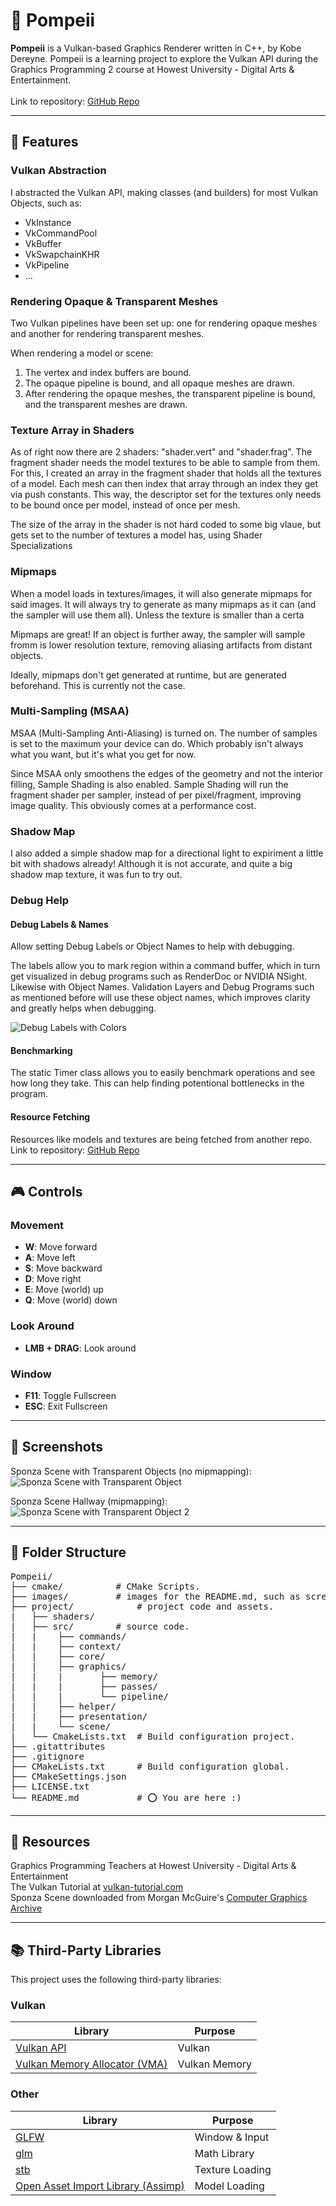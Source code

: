 ﻿# 🌋 Pompeii

**Pompeii** is a Vulkan-based Graphics Renderer written in C++, by Kobe Dereyne.
Pompeii is a learning project to explore the Vulkan API
during the Graphics Programming 2 course at Howest University - Digital Arts & Entertainment.
<br>
<br>
Link to repository: [GitHub Repo](https://github.com/Kobazaaa/Pompeii.git)

---

## 🌟 Features

### Vulkan Abstraction

I abstracted the Vulkan API, making classes (and builders) for most Vulkan Objects, such as:

- VkInstance
- VkCommandPool
- VkBuffer
- VkSwapchainKHR
- VkPipeline
- ...


### Rendering Opaque & Transparent Meshes

Two Vulkan pipelines have been set up: one for rendering opaque meshes and another for rendering transparent meshes.

When rendering a model or scene:

1. The vertex and index buffers are bound.
2. The opaque pipeline is bound, and all opaque meshes are drawn.
3. After rendering the opaque meshes, the transparent pipeline is bound, and the transparent meshes are drawn.

### Texture Array in Shaders

As of right now there are 2 shaders: "shader.vert" and "shader.frag". The fragment shader needs the model textures
to be able to sample from them. For this, I created an array in the fragment shader that holds all the textures of a model. Each mesh
can then index that array through an index they get via push constants. This way, the descriptor set for the textures only needs to be bound 
once per model, instead of once per mesh.

The size of the array in the shader is not hard coded to some big vlaue, but gets set to the number of textures a model has, using Shader Specializations

### Mipmaps

When a model loads in textures/images, it will also generate mipmaps for said images.
It will always try to generate as many mipmaps as it can (and the sampler will use them all).
Unless the texture is smaller than a certa

Mipmaps are great!
If an object is further away, the sampler will sample fromm is lower resolution texture, removing aliasing artifacts from distant objects.

Ideally, mipmaps don't get generated at runtime, but are generated beforehand. This is currently not the case.

### Multi-Sampling (MSAA)

MSAA (Multi-Sampling Anti-Aliasing) is turned on. The number of samples is set to the maximum your device can do.
Which probably isn't always what you want, but it's what you get for now.

Since MSAA only smoothens the edges of the geometry and not the interior filling, Sample Shading is also enabled.
Sample Shading will run the fragment shader per sampler, instead of per pixel/fragment, improving image quality. This obviously comes at a performance cost.

### Shadow Map

I also added a simple shadow map for a directional light to expiriment a little bit with shadows already! Although it is not accurate, and quite a big shadow map texture, it was fun to try out.

### Debug Help

#### Debug Labels & Names

Allow setting Debug Labels or Object Names to help with debugging.

The labels allow you to mark region within a command buffer, which in turn get visualized in debug programs such as RenderDoc or NVIDIA NSight.
<br>Likewise with Object Names. Validation Layers and Debug Programs such as mentioned before will use these object names, which improves clarity and greatly helps when debugging.

![Debug Labels with Colors](./images/DebugLabels.png)

#### Benchmarking

The static Timer class allows you to easily benchmark operations and see how long they take. This can help finding potentional bottlenecks in the program.

#### Resource Fetching

Resources like models and textures are being fetched from another repo.
<br>
Link to repository: [GitHub Repo](https://github.com/Kobazaaa/PompeiiResources.git)

---

## 🎮 Controls

### Movement
- **W**: Move forward
- **A**: Move left
- **S**: Move backward
- **D**: Move right
- **E**: Move (world) up
- **Q**: Move (world) down

### Look Around
- **LMB + DRAG**: Look around


### Window
- **F11**: Toggle Fullscreen
- **ESC**: Exit Fullscreen

---

## 📸 Screenshots

Sponza Scene with Transparent Objects (no mipmapping):
![Sponza Scene with Transparent Object](./images/SponzaScene.png)

Sponza Scene Hallway (mipmapping):
![Sponza Scene with Transparent Object 2](./images/SponzaScene2.png)

---

## 📁 Folder Structure

<pre>
Pompeii/ 
├── cmake/			# CMake Scripts.
├── images/			# images for the README.md, such as screenshots.
├── project/			# project code and assets.
|	├── shaders/
|	├── src/		# source code.
|	|    ├── commands/
|	|    ├── context/
|	|    ├── core/
|	|    ├── graphics/
|	|    |       ├── memory/
|	|    |       ├── passes/
|	|    |       └── pipeline/
|	|    ├── helper/
|	|    ├── presentation/
|	|    └── scene/
|	└── CmakeLists.txt	# Build configuration project.
├── .gitattributes		
├── .gitignore			
├── CMakeLists.txt		# Build configuration global.
├── CMakeSettings.json
├── LICENSE.txt
└── README.md			# ⭕ You are here :)
</pre>

---

## 🙏 Resources

Graphics Programming Teachers at Howest University - Digital Arts & Entertainment <br>
The Vulkan Tutorial at [vulkan-tutorial.com](https://vulkan-tutorial.com) <br>
Sponza Scene downloaded from Morgan McGuire's [Computer Graphics Archive](https://casual-effects.com/data)


---

## 📚 Third-Party Libraries

This project uses the following third-party libraries:

### Vulkan

| Library                                | Purpose          |
|----------------------------------------|------------------|
| [Vulkan API](https://vulkan.lunarg.com) | Vulkan |
| [Vulkan Memory Allocator (VMA)](https://github.com/GPUOpen-LibrariesAndSDKs/VulkanMemoryAllocator.git) | Vulkan Memory |

### Other

| Library                                | Purpose          |
|----------------------------------------|------------------|
| [GLFW](https://github.com/glfw/glfw.git) | Window & Input |
| [glm](https://github.com/g-truc/glm.git) | Math Library |
| [stb](https://github.com/nothings/stb.git) | Texture Loading |
| [Open Asset Import Library (Assimp)](https://github.com/assimp/assimp.git) | Model Loading |
